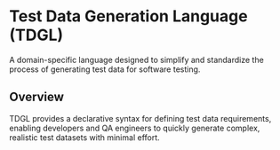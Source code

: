 # Test Data Generation Language (TDGL)

A domain-specific language designed to simplify and standardize the process of generating test data for software testing.

## Overview

TDGL provides a declarative syntax for defining test data requirements, enabling developers and QA engineers to quickly generate complex, realistic test datasets with minimal effort.

